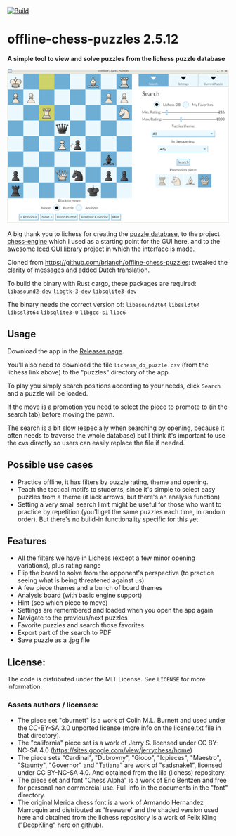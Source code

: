 [![Build](https://github.com/pepa65/offline-chess-puzzles/actions/workflows/build.yml/badge.svg)](https://github.com/pepa65/offline-chess-puzzles/actions/workflows/build.yml)
# offline-chess-puzzles 2.5.12
**A simple tool to view and solve puzzles from the lichess puzzle database**

<img src="https://github.com/pepa65/offline-chess-puzzles/blob/main/demo.gif">

A big thank you to lichess for creating the [puzzle database](https://database.lichess.org/#puzzles), to the project [chess-engine](https://github.com/adam-mcdaniel/chess-engine/) which I used as a starting point for the GUI here, and to the awesome [Iced GUI library](https://github.com/iced-rs/iced) project in which the interface is made.

Cloned from https://github.com/brianch/offline-chess-puzzles: tweaked the clarity of messages and added Dutch translation.

To build the binary with Rust cargo, these packages are required: `libasound2-dev` `libgtk-3-dev` `libsqlite3-dev`

The binary needs the correct version of: `libasound2t64` `libssl3t64` `libssl3t64` `libsqlite3-0` `libgcc-s1` `libc6`

## Usage
Download the app in the [Releases page](https://github.com/pepa65/offline-chess-puzzles/releases).

You'll also need to download the file `lichess_db_puzzle.csv` (from the lichess link above) to the "puzzles" directory of the app.

To play you simply search positions according to your needs, click `Search` and a puzzle will be loaded.

If the move is a promotion you need to select the piece to promote to (in the search tab) before moving the pawn.

The search is a bit slow (especially when searching by opening, because it often needs to traverse the whole database) but I think it's important to use the cvs directly so users can easily replace the file if needed.

## Possible use cases
* Practice offline, it has filters by puzzle rating, theme and opening.
* Teach the tactical motifs to students, since it's simple to select easy puzzles from a theme (it lack arrows, but there's an analysis function)
* Setting a very small search limit might be useful for those who want to practice by repetition (you'll get the same puzzles each time, in random order). But there's no build-in functionality specific for this yet.

## Features
* All the filters we have in Lichess (except a few minor opening variations), plus rating range
* Flip the board to solve from the opponent's perspective (to practice seeing what is being threatened against us)
* A few piece themes and a bunch of board themes
* Analysis board (with basic engine support)
* Hint (see which piece to move)
* Settings are remembered and loaded when you open the app again
* Navigate to the previous/next puzzles
* Favorite puzzles and search those favorites
* Export part of the search to PDF
* Save puzzle as a .jpg file

## License:
The code is distributed under the MIT License. See `LICENSE` for more information.

### Assets authors / licenses:
* The piece set "cburnett" is a work of Colin M.L. Burnett and used under the CC-BY-SA 3.0 unported license
  (more info on the license.txt file in that directory).
* The "california" piece set is a work of Jerry S. licensed under CC BY-NC-SA 4.0
  (https://sites.google.com/view/jerrychess/home)
* The piece sets "Cardinal", "Dubrovny", "Gioco", "Icpieces", "Maestro", "Staunty", "Governor" and "Tatiana"
  are work of "sadsnake1", licensed under CC BY-NC-SA 4.0. And obtained from the lila (lichess) repository.
* The piece set and font "Chess Alpha" is a work of Eric Bentzen and free for personal non commercial use.
  Full info in the documents in the "font" directory.
* The original Merida chess font is a work of Armando Hernandez Marroquin and distributed as 'freeware'
  and the shaded version used here and obtained from the lichess repository is a work of Felix Kling
  ("DeepKling" here on github).
